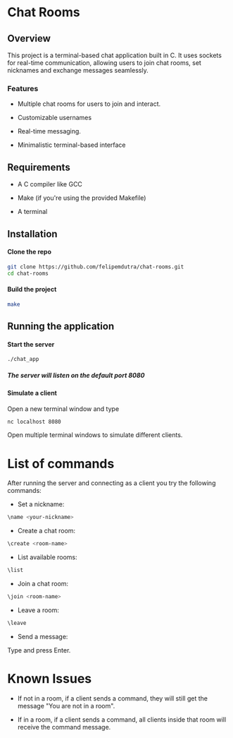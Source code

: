 # Chat Rooms

## Overview

This project is a terminal-based chat application built in C. It uses sockets
for real-time communication, allowing users to join chat rooms, set nicknames
and exchange messages seamlessly.

### Features

- Multiple chat rooms for users to join and interact.

- Customizable usernames

- Real-time messaging.

- Minimalistic terminal-based interface

## Requirements

- A C compiler like GCC

- Make (if you're using the provided Makefile)

- A terminal

## Installation

#### Clone the repo

```bash
git clone https://github.com/felipemdutra/chat-rooms.git
cd chat-rooms
```

#### Build the project
```bash
make
```

## Running the application

#### Start the server

```bash
./chat_app
```

##### The server will listen on the default port 8080

#### Simulate a client

Open a new terminal window and type

```bash
nc localhost 8080
```

Open multiple terminal windows to simulate different clients.

# List of commands

After running the server and connecting as a client you try the following commands:

- Set a nickname:

```bash
\name <your-nickname>
```

- Create a chat room:

```bash
\create <room-name>
```

- List available rooms:

```bash
\list
```

- Join a chat room:

```bash
\join <room-name>
```

- Leave a room:

```bash
\leave
```

- Send a message:

Type and press Enter.

# Known Issues

- If not in a room, if a client sends a command, they will still get the message "You are not in a room".
 
- If in a room, if a client sends a command, all clients inside that room will receive the command message.

